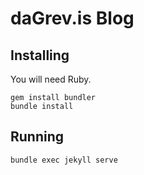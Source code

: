 # daGrev.is Blog

## Installing

You will need Ruby.

~~~
gem install bundler
bundle install
~~~

## Running

~~~
bundle exec jekyll serve
~~~
